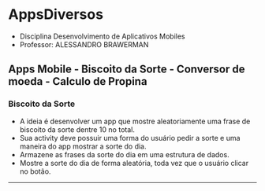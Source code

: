 # AppsDiversos
- Disciplina Desenvolvimento de Aplicativos Mobiles
- Professor: ALESSANDRO BRAWERMAN
## Apps Mobile - Biscoito da Sorte - Conversor de moeda - Calculo de Propina

### Biscoito da Sorte

- A ideia é desenvolver um app que mostre aleatoriamente uma frase de
biscoito da sorte dentre 10 no total.
- Sua activity deve possuir uma forma do usuário pedir a sorte e uma
maneira do app mostrar a sorte do dia.
- Armazene as frases da sorte do dia em uma estrutura de dados.
- Mostre a sorte do dia de forma aleatória, toda vez que o usuário clicar
no botão.

---


